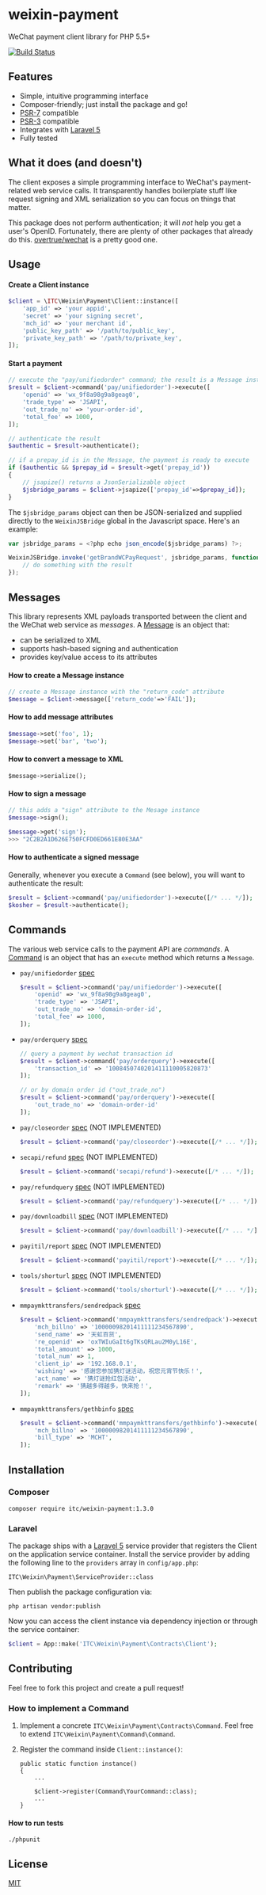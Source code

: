 # weixin-payment

WeChat payment client library for PHP 5.5+

[![Build Status](https://travis-ci.org/itconsultis/weixin-payment.svg?branch=master)](https://travis-ci.org/itconsultis/weixin-payment)

## Features

- Simple, intuitive programming interface
- Composer-friendly; just install the package and go!
- [PSR-7](http://www.php-fig.org/psr/psr-7/) compatible
- [PSR-3](https://github.com/php-fig/fig-standards/blob/master/accepted/PSR-3-logger-interface.md) compatible
- Integrates with [Laravel 5](http://laravel.com)
- Fully tested

## What it does (and doesn't)

The client exposes a simple programming interface to WeChat's payment-related
web service calls. It transparently handles boilerplate stuff like request
signing and XML serialization so you can focus on things that matter.

This package does not perform authentication; it will *not* help you get a user's
OpenID. Fortunately, there are plenty of other packages that already do this.
[overtrue/wechat](https://packagist.org/packages/overtrue/wechat) is a pretty good one.


## Usage

#### Create a Client instance
```php
$client = \ITC\Weixin\Payment\Client::instance([
    'app_id' => 'your appid',
    'secret' => 'your signing secret',
    'mch_id' => 'your merchant id',
    'public_key_path' => '/path/to/public_key',
    'private_key_path' => '/path/to/private_key',
]);
```

#### Start a payment
```php
// execute the "pay/unifiedorder" command; the result is a Message instance
$result = $client->command('pay/unifiedorder')->execute([
    'openid' => 'wx_9f8a98g9a8geag0',
    'trade_type' => 'JSAPI',
    'out_trade_no' => 'your-order-id',
    'total_fee' => 1000,
]);

// authenticate the result
$authentic = $result->authenticate();

// if a prepay_id is in the Message, the payment is ready to execute
if ($authentic && $prepay_id = $result->get('prepay_id'))
{
    // jsapize() returns a JsonSerializable object
    $jsbridge_params = $client->jsapize(['prepay_id'=>$prepay_id]);
}
```

The `$jsbridge_params` object can then be JSON-serialized and supplied directly
to the `WeixinJSBridge` global in the Javascript space. Here's an example:

```javascript
var jsbridge_params = <?php echo json_encode($jsbridge_params) ?>;

WeixinJSBridge.invoke('getBrandWCPayRequest', jsbridge_params, function(result) {
    // do something with the result
});
```

## Messages

This library represents XML payloads transported between the client and the
WeChat web service as *messages*. A [Message](https://github.com/itconsultis/weixin-payment/blob/master/src/ITC/Weixin/Payment/Contracts/Message.php)
is an object that:

- can be serialized to XML
- supports hash-based signing and authentication
- provides key/value access to its attributes

#### How to create a Message instance
```php
// create a Message instance with the "return_code" attribute
$message = $client->message(['return_code'=>'FAIL']);
```

#### How to add message attributes
```php
$message->set('foo', 1);
$message->set('bar', 'two');
```

#### How to convert a message to XML
```
$message->serialize();
```

#### How to sign a message
```php
// this adds a "sign" attribute to the Mesage instance
$message->sign();

$message->get('sign');
>>> "2C2B2A1D626E750FCFD0ED661E80E3AA"
```

#### How to authenticate a signed message

Generally, whenever you execute a `Command` (see below), you will want to
authenticate the result:
```php
$result = $client->command('pay/unifiedorder')->execute([/* ... */]);
$kosher = $result->authenticate();
```

## Commands

The various web service calls to the payment API are *commands*. A
[Command](https://github.com/itconsultis/weixin-payment/blob/master/src/ITC/Weixin/Payment/Contracts/Command.php) is an
object that has an `execute` method which returns a `Message`.



- `pay/unifiedorder` [spec](https://pay.weixin.qq.com/wiki/doc/api/app.php?chapter=9_1)

    ```php
    $result = $client->command('pay/unifiedorder')->execute([
        'openid' => 'wx_9f8a98g9a8geag0',
        'trade_type' => 'JSAPI',
        'out_trade_no' => 'domain-order-id',
        'total_fee' => 1000,
    ]);
    ```

- `pay/orderquery` [spec](https://pay.weixin.qq.com/wiki/doc/api/app.php?chapter=9_2&index=4)

    ```php
    // query a payment by wechat transaction id
    $result = $client->command('pay/orderquery')->execute([
        'transaction_id' => '1008450740201411110005820873'
    ]);

    // or by domain order id ("out_trade_no")
    $result = $client->command('pay/orderquery')->execute([
        'out_trade_no' => 'domain-order-id'
    ]);
    ```

- `pay/closeorder` [spec](https://pay.weixin.qq.com/wiki/doc/api/app.php?chapter=9_3&index=5) (NOT IMPLEMENTED)

    ```php
    $result = $client->command('pay/closeorder')->execute([/* ... */]);
    ```

- `secapi/refund` [spec](https://pay.weixin.qq.com/wiki/doc/api/app.php?chapter=9_4&index=6) (NOT IMPLEMENTED)

    ```php
    $result = $client->command('secapi/refund')->execute([/* ... */]);
    ```

- `pay/refundquery` [spec](https://pay.weixin.qq.com/wiki/doc/api/app.php?chapter=9_5&index=7) (NOT IMPLEMENTED)

    ```php
    $result = $client->command('pay/refundquery')->execute([/* ... */]);
    ```

- `pay/downloadbill` [spec](https://pay.weixin.qq.com/wiki/doc/api/app.php?chapter=9_6&index=8) (NOT IMPLEMENTED)

    ```php
    $result = $client->command('pay/downloadbill')->execute([/* ... */]);
    ```

- `payitil/report` [spec](https://pay.weixin.qq.com/wiki/doc/api/app.php?chapter=9_8&index=9) (NOT IMPLEMENTED)

    ```php
    $result = $client->command('payitil/report')->execute([/* ... */]);
    ```

- `tools/shorturl` [spec](https://pay.weixin.qq.com/wiki/doc/api/app.php?chapter=9_9&index=10) (NOT IMPLEMENTED)

    ```php
    $result = $client->command('tools/shorturl')->execute([/* ... */]);
    ```

- `mmpaymkttransfers/sendredpack` [spec](https://pay.weixin.qq.com/wiki/doc/api/cash_coupon.php?chapter=13_5)

    ```php
    $result = $client->command('mmpaymkttransfers/sendredpack')->execute([
        'mch_billno' => '10000098201411111234567890',
        'send_name' => '天虹百货',
        're_openid' => 'oxTWIuGaIt6gTKsQRLau2M0yL16E',
        'total_amount' => 1000,
        'total_num' => 1,
        'client_ip' => '192.168.0.1',
        'wishing' => '感谢您参加猜灯谜活动，祝您元宵节快乐！',
        'act_name' => '猜灯谜抢红包活动',
        'remark' => '猜越多得越多，快来抢！',
    ]);
   ```

- `mmpaymkttransfers/gethbinfo` [spec](https://pay.weixin.qq.com/wiki/doc/api/cash_coupon.php?chapter=13_7)

    ```php
    $result = $client->command('mmpaymkttransfers/gethbinfo')->execute([
        'mch_billno' => '10000098201411111234567890',
        'bill_type' => 'MCHT',
    ]);
    ```

## Installation

### Composer

    composer require itc/weixin-payment:1.3.0

### Laravel

The package ships with a [Laravel 5](http://laravel.com) service provider that
registers the Client on the application service container. Install the service
provider by adding the following line to the `providers`
array in `config/app.php`:

    ITC\Weixin\Payment\ServiceProvider::class

Then publish the package configuration via:

    php artisan vendor:publish

Now you can access the client instance via dependency injection or through the
service container:

```php
$client = App::make('ITC\Weixin\Payment\Contracts\Client');
```

## Contributing

Feel free to fork this project and create a pull request!

### How to implement a Command

1. Implement a concrete `ITC\Weixin\Payment\Contracts\Command`. Feel free to
   extend `ITC\Weixin\Payment\Command\Command`.

2. Register the command inside `Client::instance()`:

    ```
    public static function instance()
    {
        ...
        
        $client->register(Command\YourCommand::class);
        ...
    }
    ```

#### How to run tests

    ./phpunit

## License

[MIT](./LICENSE)

